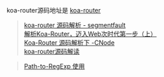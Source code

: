 koa-router源码地址是 [koa-router](https://github.com/alexmingoia/koa-router/tree/master/)   




























>[koa-router 源码解析 - segmentfault](https://segmentfault.com/a/1190000007468233)   
>[解析Koa-Router，迈入Web次时代第一步（上）](http://cnodejs.org/topic/578a19866d3f2b2014113edd)    
>[Koa-Router 源码解析下 -CNode](http://cnodejs.org/topic/5792c2222d740f7c26637e08)   
>[koa-router源码解读](https://github.com/dwqs/blog/issues/8)   

>[Path-to-RegExp 使用](https://www.ctolib.com/topics-116169.html)